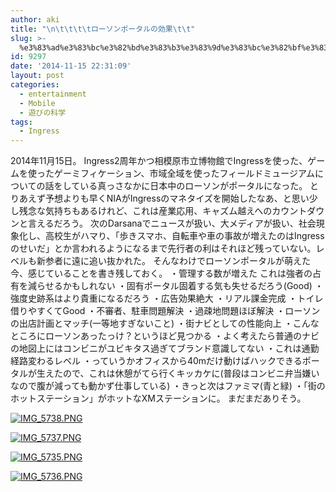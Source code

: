 ```yaml
---
author: aki
title: "\n\t\t\t\tローソンポータルの効果\t\t"
slug: >-
  %e3%83%ad%e3%83%bc%e3%82%bd%e3%83%b3%e3%83%9d%e3%83%bc%e3%82%bf%e3%83%ab%e3%81%ae%e5%8a%b9%e6%9e%9c
id: 9297
date: '2014-11-15 22:31:09'
layout: post
categories:
  - entertainment
  - Mobile
  - 遊びの科学
tags:
  - Ingress
---
```


2014年11月15日。 Ingress2周年かつ相模原市立博物館でIngressを使った、ゲームを使ったゲーミフィケーション、市域全域を使ったフィールドミュージアムについての話をしている真っさなかに日本中のローソンがポータルになった。 とりあえず予想よりも早くNIAがIngressのマネタイズを開始したなあ、と思い少し残念な気持ちもあるけれど、これは産業応用、キャズム越えへのカウントダウンと言えるだろう。 次のDarsanaでニュースが扱い、大メディアが扱い、社会現象化し、高校生がハマり、「歩きスマホ、自転車や車の事故が増えたのはIngressのせいだ」とか言われるようになるまで先行者の利はそれほど残っていない。レベルも新参者に遠に追い抜かれた。 そんなわけでローソンポータルが萌えた今、感じていることを書き残しておく。 ・管理する数が増えた これは強者の占有を減らせるかもしれない ・固有ポータル固着する気も失せるだろう(Good) ・強度史跡系はより貴重になるだろう ・広告効果絶大 ・リアル課金完成 ・トイレ借りやすくてGood ・不審者、駐車問題解決 ・過疎地問題ほぼ解決 ・ローソンの出店計画とマッチ(一等地すぎないこと) ・街ナビとしての性能向上 ・こんなところにローソンあったっけ？というほど見つかる ・よく考えたら普通のナビの地図上にはコンビニがユビキタス過ぎてブランド意識してない ・これは通勤経路変わるレベル ・っていうかオフィスから40mだけ動けばハックできるポータルが生えたので、これは休憩がてら行くキッカケに(普段はコンビニ弁当嫌いなので腹が減っても動かず仕事している) ・きっと次はファミマ(青と緑) ・「街のホットステーション」がホットなXMステーションに。 まだまだありそう。  

[![IMG_5738.PNG](http://aki.shirai.as/wp-content/uploads/2014/11/IMG_5738.png)](http://aki.shirai.as/wp-content/uploads/2014/11/IMG_5738.png)  

[![IMG_5737.PNG](http://aki.shirai.as/wp-content/uploads/2014/11/IMG_5737.png)](http://aki.shirai.as/wp-content/uploads/2014/11/IMG_5737.png)  

[![IMG_5735.PNG](http://aki.shirai.as/wp-content/uploads/2014/11/IMG_5735.png)](http://aki.shirai.as/wp-content/uploads/2014/11/IMG_5735.png)  

[![IMG_5736.PNG](http://aki.shirai.as/wp-content/uploads/2014/11/IMG_5736.png)](http://aki.shirai.as/wp-content/uploads/2014/11/IMG_5736.png)